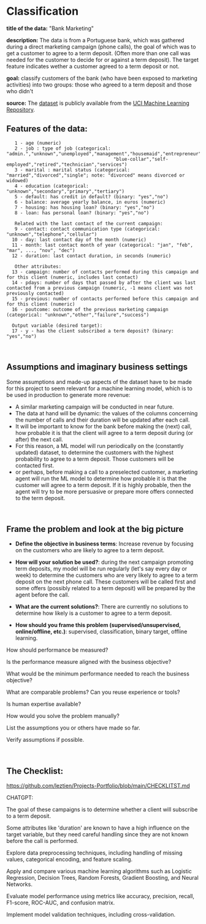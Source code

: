 # Classification

**title of the data:** "Bank Marketing"

**description:** The data is from a Portuguese bank, which was gathered during a direct marketing campaign (phone calls), the goal of which was to get a customer to agree to a term deposit. (Often more than one call was needed for the customer to decide for or against a term deposit). The target feature indicates wether a customer agreed to a term deposit or not.

**goal:** classify customers of the bank (who have been exposed to marketing activities) into two groups: those who agreed to a term deposit and those who didn't

**source:**
The [dataset](https://archive.ics.uci.edu/dataset/222/bank+marketing) is publicly available from the [UCI Machine Learning Repository](https://archive.ics.uci.edu).



## Features of the data:


```text
   1 - age (numeric)
   2 - job : type of job (categorical: "admin.","unknown","unemployed","management","housemaid","entrepreneur","student",
                                       "blue-collar","self-employed","retired","technician","services") 
   3 - marital : marital status (categorical: "married","divorced","single"; note: "divorced" means divorced or widowed)
   4 - education (categorical: "unknown","secondary","primary","tertiary")
   5 - default: has credit in default? (binary: "yes","no")
   6 - balance: average yearly balance, in euros (numeric) 
   7 - housing: has housing loan? (binary: "yes","no")
   8 - loan: has personal loan? (binary: "yes","no")
   
   Related with the last contact of the current campaign:
   9 - contact: contact communication type (categorical: "unknown","telephone","cellular") 
  10 - day: last contact day of the month (numeric)
  11 - month: last contact month of year (categorical: "jan", "feb", "mar", ..., "nov", "dec")
  12 - duration: last contact duration, in seconds (numeric)
   
   Other attributes:
  13 - campaign: number of contacts performed during this campaign and for this client (numeric, includes last contact)
  14 - pdays: number of days that passed by after the client was last contacted from a previous campaign (numeric, -1 means client was not previously contacted)
  15 - previous: number of contacts performed before this campaign and for this client (numeric)
  16 - poutcome: outcome of the previous marketing campaign (categorical: "unknown","other","failure","success")

  Output variable (desired target):
  17 - y - has the client subscribed a term deposit? (binary: "yes","no")
  ```

<br>



## Assumptions and imaginary business settings
Some assumptions and made-up aspects of the dataset have to be made for this project to seem relevant for a machine learning model, which is to be used in production to generate more revenue:

- A similar marketing campaign will be conducted in near future.
- The data at hand will be dynamic: the values of the columns concerning the number of calls and their duration will be updated after each call.
- It will be important to know for the bank before making the (next) call, how probable it is that the client will agree to a term deposit during (or after) the next call. 
- For this reason, a ML model will run periodically on the (constantly updated) dataset, to determine the customers with the highest probability to agree to a term deposit. Those customers will be contacted first.
- or perhaps, before making a call to a preselected customer, a marketing agent will run the ML model to determine how probable it is that the customer will agree to a term deposit. If it is highly probable, then the agent will try to be more persuasive or prepare more offers connected to the term deposit. 

<br>

## Frame the problem and look at the big picture

- **Define the objective in business terms**: Increase revenue by focusing on the customers who are likely to agree to a term deposit.

- **How will your solution be used?**: during the next campaign promoting term deposits, my model will be run regularly (let's say every day or week) to determine the customers who are very likely to agree to a term deposit on the next phone call. These customers will be called first and  some offers (possibly related to a term deposit) will be prepared by the agent before the call.

- **What are the current solutions?**: There are currently no solutions to determine how likely is a customer to agree to a term deposit.

- **How should you frame this problem (supervised/unsupervised, online/offline, etc.)**: supervised, classification, binary target, offline learning.

How should performance be measured?

Is the performance measure aligned with the business objective?

What would be the minimum performance needed to reach the business objective?

What are comparable problems? Can you reuse experience or tools?

Is human expertise available?

How would you solve the problem manually?

List the assumptions you or others have made so far.

Verify assumptions if possible.










<br>

## The Checklist:

https://github.com/leztien/Projects-Portfolio/blob/main/CHECKLITST.md






CHATGPT:

The goal of these campaigns is to determine whether a client will subscribe to a term deposit.

Some attributes like 'duration' are known to have a high influence on the target variable, but they need careful handling since they are not known before the call is performed.

Explore data preprocessing techniques, including handling of missing values, categorical encoding, and feature scaling.

Apply and compare various machine learning algorithms such as Logistic Regression, Decision Trees, Random Forests, Gradient Boosting, and Neural Networks.

Evaluate model performance using metrics like accuracy, precision, recall, F1-score, ROC-AUC, and confusion matrix.

Implement model validation techniques, including cross-validation.